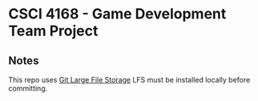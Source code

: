 # CSCI 4168 - Game Development Team Project

## Notes

This repo uses [Git Large File Storage](https://git-lfs.github.com)
LFS must be installed locally before committing.